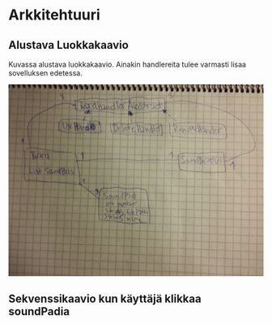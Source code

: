 # Arkkitehtuuri

## Alustava Luokkakaavio

Kuvassa alustava luokkakaavio. Ainakin handlereita tulee varmasti lisaa sovelluksen edetessa.

<img src="https://github.com/synesteesia/ot-harjoitustyo/blob/master/dokumentointi/Kuvat/UML.jpg" width="750">

## Sekvenssikaavio kun käyttäjä klikkaa soundPadia

